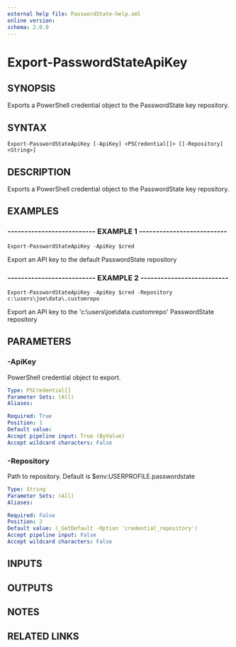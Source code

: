 ```yaml
---
external help file: PasswordState-help.xml
online version: 
schema: 2.0.0
---
```


# Export-PasswordStateApiKey
## SYNOPSIS
Exports a PowerShell credential object to the PasswordState key repository.

## SYNTAX

```
Export-PasswordStateApiKey [-ApiKey] <PSCredential[]> [[-Repository] <String>]
```

## DESCRIPTION
Exports a PowerShell credential object to the PasswordState key repository.

## EXAMPLES

### -------------------------- EXAMPLE 1 --------------------------
```
Export-PasswordStateApiKey -ApiKey $cred
```

Export an API key to the default PasswordState repository

### -------------------------- EXAMPLE 2 --------------------------
```
Export-PasswordStateApiKey -ApiKey $cred -Repository c:\users\joe\data\.customrepo
```

Export an API key to the 'c:\users\joe\data\.customrepo' PasswordState repository

## PARAMETERS

### -ApiKey
PowerShell credential object to export.

```yaml
Type: PSCredential[]
Parameter Sets: (All)
Aliases: 

Required: True
Position: 1
Default value: 
Accept pipeline input: True (ByValue)
Accept wildcard characters: False
```

### -Repository
Path to repository.
Default is $env:USERPROFILE\.passwordstate

```yaml
Type: String
Parameter Sets: (All)
Aliases: 

Required: False
Position: 2
Default value: (_GetDefault -Option 'credential_repository')
Accept pipeline input: False
Accept wildcard characters: False
```

## INPUTS

## OUTPUTS

## NOTES

## RELATED LINKS

